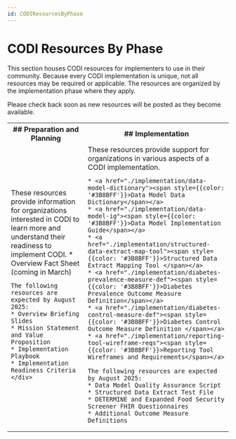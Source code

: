 ```yaml
---
id: CODIResourcesByPhase
---
```




# CODI Resources By Phase

This section houses CODI resources for implementers to use in their community. Because every CODI implementation is unique, not all resources may be required or applicable. The resources are organized by the implementation phase where they apply.  

Please check back soon as new resources will be posted as they become available.


<table>
    <colgroup>
        <col span="1"/>
        <col span="1"/>
    </colgroup>
    <tr>
        <th scope="col" style={{width: '50%'}}>
        ## Preparation and Planning 
        </th>
        <th scope="col" style={{width: '50%'}}>
        ## Implementation
        </th>
    </tr>
<tr>    
<td style={{verticalAlign: 'top'}}>
    <div>
    These resources provide information for organizations interested in CODI to learn more and understand their readiness to implement CODI.   
    * Overview Fact Sheet (coming in March)

    The following resources are expected by August 2025: 
    * Overview Briefing Slides 
    * Mission Statement and Value Proposition 
    * Implementation Playbook 
    * Implementation Readiness Criteria 
    </div>
</td>
<td >
    These resources provide support for organizations in various aspects of a CODI implementation.    
    
    * <a href="./implementation/data-model-dictionary"><span style={{color: '#3B8BFF'}}>Data Model Data Dictionary</span></a>
    * <a href="./implementation/data-model-ig"><span style={{color: '#3B8BFF'}}>Data Model Implementation Guide</span></a>
    * <a href="./implementation/structured-data-extract-map-tool"><span style={{color: '#3B8BFF'}}>Structured Data Extract Mapping Tool </span></a>
    * <a href="./implementation/diabetes-prevalence-measure-def"><span style={{color: '#3B8BFF'}}>Diabetes Prevalence Outcome Measure Definition</span></a>
    * <a href="./implementation/diabetes-control-measure-def"><span style={{color: '#3B8BFF'}}>Diabetes Control Outcome Measure Definition </span></a>
    * <a href="./implementation/reporting-tool-wireframe-reqs"><span style={{color: '#3B8BFF'}}>Reporting Tool Wireframes and Requirements</span></a>
    
    The following resources are expected by August 2025: 
    * Data Model Quality Assurance Script 
    * Structured Data Extract Test File 
    * DETERMINE and Expanded Food Security Screener FHIR Questionnaires 
    * Additional Outcome Measure Definitions
</td>
</tr>
</table>
